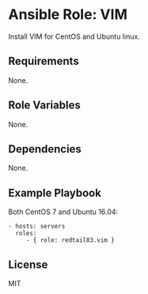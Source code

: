 Ansible Role: VIM
=========

Install VIM for CentOS and Ubuntu linux.

Requirements
------------

None.

Role Variables
--------------

None.

Dependencies
------------

None.

Example Playbook
----------------

Both CentOS 7 and Ubuntu 16.04:

    - hosts: servers
      roles:
         - { role: redtail83.vim }

License
-------

MIT

